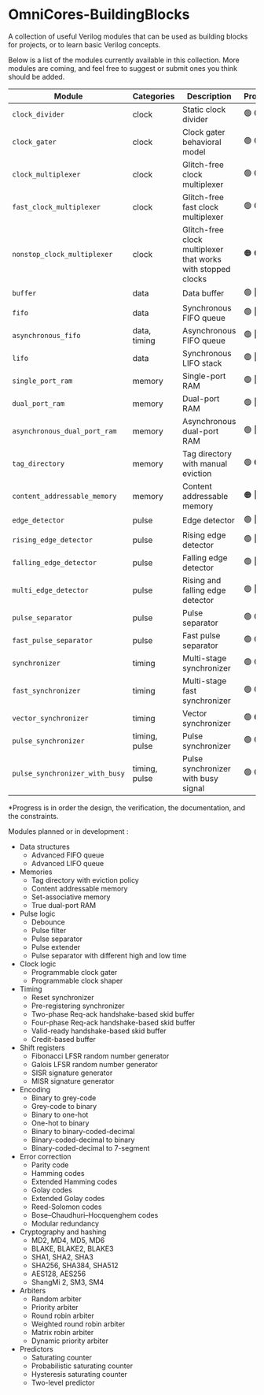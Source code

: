 # OmniCores-BuildingBlocks

A collection of useful Verilog modules that can be used as building blocks for projects, or to learn basic Verilog concepts.

Below is a list of the modules currently available in this collection. More modules are coming, and feel free to suggest or submit ones you think should be added.

| Module                         | Categories    | Description                                                  | Progress*                                                   |
| ------------------------------ | ------------- | ------------------------------------------------------------ | ----------------------------------------------------------- |
| `clock_divider`                | clock         | Static clock divider                                         | :green_circle:  :green_circle:  :red_circle: :white_circle: |
| `clock_gater`                  | clock         | Clock gater behavioral model                                 | :green_circle:  :green_circle:  :red_circle: :white_circle: |
| `clock_multiplexer`            | clock         | Glitch-free clock multiplexer                                | :green_circle:  :green_circle:  :red_circle: :red_circle:   |
| `fast_clock_multiplexer`       | clock         | Glitch-free fast clock multiplexer                           | :green_circle:  :green_circle:  :red_circle: :red_circle:   |
| `nonstop_clock_multiplexer`    | clock         | Glitch-free clock multiplexer that works with stopped clocks | :orange_circle: :orange_circle: :red_circle: :red_circle:   |
| `buffer`                       | data          | Data buffer                                                  | :green_circle:  :red_circle:    :red_circle: :white_circle: |
| `fifo`                         | data          | Synchronous FIFO queue                                       | :green_circle:  :red_circle:    :red_circle: :white_circle: |
| `asynchronous_fifo`            | data, timing  | Asynchronous FIFO queue                                      | :green_circle:  :red_circle:    :red_circle: :red_circle:   |
| `lifo`                         | data          | Synchronous LIFO stack                                       | :green_circle:  :red_circle:    :red_circle: :white_circle: |
| `single_port_ram`              | memory        | Single-port RAM                                              | :green_circle:  :red_circle:    :red_circle: :white_circle: |
| `dual_port_ram`                | memory        | Dual-port RAM                                                | :green_circle:  :red_circle:    :red_circle: :white_circle: |
| `asynchronous_dual_port_ram`   | memory        | Asynchronous dual-port RAM                                   | :green_circle:  :red_circle:    :red_circle: :red_circle:   |
| `tag_directory`                | memory        | Tag directory with manual eviction                           | :green_circle:  :orange_circle: :red_circle: :white_circle: |
| `content_addressable_memory`   | memory        | Content addressable memory                                   | :orange_circle: :red_circle:    :red_circle: :white_circle: |
| `edge_detector`                | pulse         | Edge detector                                                | :green_circle:  :red_circle:    :red_circle: :white_circle: |
| `rising_edge_detector`         | pulse         | Rising edge detector                                         | :green_circle:  :red_circle:    :red_circle: :white_circle: |
| `falling_edge_detector`        | pulse         | Falling edge detector                                        | :green_circle:  :red_circle:    :red_circle: :white_circle: |
| `multi_edge_detector`          | pulse         | Rising and falling edge detector                             | :green_circle:  :red_circle:    :red_circle: :white_circle: |
| `pulse_separator`              | pulse         | Pulse separator                                              | :green_circle:  :green_circle:  :red_circle: :white_circle: |
| `fast_pulse_separator`         | pulse         | Fast pulse separator                                         | :green_circle:  :green_circle:  :red_circle: :white_circle: |
| `synchronizer`                 | timing        | Multi-stage synchronizer                                     | :green_circle:  :green_circle:  :red_circle: :red_circle:   |
| `fast_synchronizer`            | timing        | Multi-stage fast synchronizer                                | :green_circle:  :green_circle:  :red_circle: :red_circle:   |
| `vector_synchronizer`          | timing        | Vector synchronizer                                          | :green_circle:  :orange_circle: :red_circle: :red_circle:   |
| `pulse_synchronizer`           | timing, pulse | Pulse synchronizer                                           | :green_circle:  :green_circle:  :red_circle: :red_circle:   |
| `pulse_synchronizer_with_busy` | timing, pulse | Pulse synchronizer with busy signal                          | :green_circle:  :green_circle:  :red_circle: :red_circle:   |

*Progress is in order the design, the verification, the documentation, and the constraints.

Modules planned or in development :

- Data structures
  - Advanced FIFO queue
  - Advanced LIFO queue
- Memories
  - Tag directory with eviction policy
  - Content addressable memory
  - Set-associative memory
  - True dual-port RAM
- Pulse logic
  - Debounce
  - Pulse filter
  - Pulse separator
  - Pulse extender
  - Pulse separator with different high and low time
- Clock logic
  - Programmable clock gater
  - Programmable clock shaper
- Timing
  - Reset synchronizer
  - Pre-registering synchronizer
  - Two-phase Req-ack handshake-based skid buffer
  - Four-phase Req-ack handshake-based skid buffer
  - Valid-ready handshake-based skid buffer
  - Credit-based buffer
- Shift registers
  - Fibonacci LFSR random number generator
  - Galois LFSR random number generator
  - SISR signature generator
  - MISR signature generator
- Encoding
  - Binary to grey-code
  - Grey-code to binary
  - Binary to one-hot
  - One-hot to binary
  - Binary to binary-coded-decimal
  - Binary-coded-decimal to binary
  - Binary-coded-decimal to 7-segment
- Error correction
  - Parity code
  - Hamming codes
  - Extended Hamming codes
  - Golay codes
  - Extended Golay codes
  - Reed-Solomon codes
  - Bose–Chaudhuri–Hocquenghem codes
  - Modular redundancy
- Cryptography and hashing
  - MD2, MD4, MD5, MD6
  - BLAKE, BLAKE2, BLAKE3
  - SHA1, SHA2, SHA3
  - SHA256, SHA384, SHA512
  - AES128, AES256
  - ShangMi 2, SM3, SM4
- Arbiters
  - Random arbiter
  - Priority arbiter
  - Round robin arbiter
  - Weighted round robin arbiter
  - Matrix robin arbiter
  - Dynamic priority arbiter
- Predictors
  - Saturating counter
  - Probabilistic saturating counter
  - Hysteresis saturating counter
  - Two-level predictor
